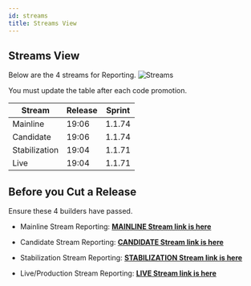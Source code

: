 ```yaml
---
id: streams
title: Streams View
---
```


## Streams View
Below are the 4 streams for Reporting.
![Streams](assets/streams.png)

You must update the table after each code promotion.

| Stream  |Release   |Sprint   |
|---|---|---|
|Mainline | 19:06  | 1.1.74  |
|Candidate | 19:06  | 1.1.74  |
|Stabilization   | 19:04  | 1.1.71  |
|Live   | 19:04  | 1.1.71  |


## Before you Cut a Release
Ensure these 4 builders have passed.

* Mainline Stream Reporting: **[MAINLINE Stream link is here ](https://scdelivery.mul.ie.ibm.com/job/sc-wcm-reporting/job/cloudreporting/job/reportingoncloud-build-git/)**
* Candidate Stream Reporting: **[CANDIDATE Stream link is here ](https://scdelivery.mul.ie.ibm.com/job/sc-candidate-application-development/job/reportingoncloud-candidate-build/)**

* Stabilization Stream Reporting: **[STABILIZATION Stream link is here ](https://scdelivery.mul.ie.ibm.com/view/SmarterCare-Stabilization/job/sc-stabilization-application-development/job/reportingoncloud-stabilization-build/)**
* Live/Production Stream Reporting: **[LIVE Stream link is here ](https://scdelivery.mul.ie.ibm.com/job/sc-live-application-development/job/reportingoncloud-live-build/)**

